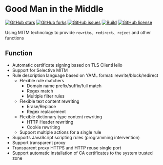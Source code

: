 # Good Man in the Middle

[![GitHub stars](https://img.shields.io/github/stars/i-panel/good-mitm)](https://github.com/i-panel/good-mitm/stargazers)
[![GitHub forks](https://img.shields.io/github/forks/i-panel/good-mitm)](https://github.com/i-panel/good-mitm/network)
[![GitHub issues](https://img.shields.io/github/issues/i-panel/good-mitm)](https://github.com/i-panel/good-mitm/issues)
[![Build](https://github.com/i-panel/good-mitm/actions/workflows/build-test.yml/badge.svg)](https://github.com/i-panel/good-mitm/actions/workflows/build-test.yml)
[![GitHub license](https://img.shields.io/github/license/i-panel/good-mitm)](https://github.com/i-panel/good-mitm/blob/master/LICENSE)

Using MITM technology to provide `rewrite`、`redirect`、`reject` and other functions

## Function

- Automatic certificate signing based on TLS ClientHello
- Support for Selective MITM
- Rule description language based on YAML format: rewrite/block/redirect
  - Flexible rule matchers
    - Domain name prefix/suffix/full match
    - Regex match
    - Multiple filter rules
  - Flexible text content rewriting
    - Erase/Replace
    - Regex replacement
  - Flexible dictionary type content rewriting
    - HTTP Header rewriting
    - Cookie rewriting
  - Support multiple actions for a single rule
- Supports JavaScript scripting rules (programming intervention)
- Support transparent proxy
- Transparent proxy HTTPS and HTTP reuse single port
- Support automatic installation of CA certificates to the system trusted zone

